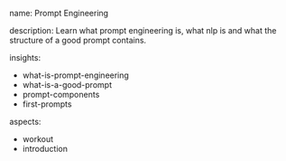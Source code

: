 name: Prompt Engineering

description: Learn what prompt engineering is, what nlp is and what the structure of a good prompt contains.

insights:
  - what-is-prompt-engineering
  - what-is-a-good-prompt
  - prompt-components
  - first-prompts

aspects:
  - workout
  - introduction